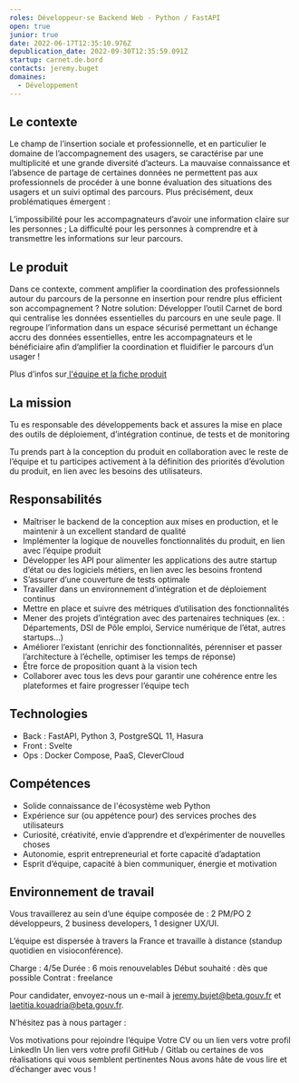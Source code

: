 ```yaml
---
roles: Développeur·se Backend Web - Python / FastAPI
open: true
junior: true
date: 2022-06-17T12:35:10.976Z
depublication_date: 2022-09-30T12:35:59.091Z
startup: carnet.de.bord
contacts: jeremy.buget
domaines:
  - Développement
---
```

## Le contexte

Le champ de l’insertion sociale et professionnelle, et en particulier le domaine de l’accompagnement des usagers, se caractérise par une multiplicité et une grande diversité d’acteurs. La mauvaise connaissance et l’absence de partage de certaines données ne permettent pas aux professionnels de procéder à une bonne évaluation des situations des usagers et un suivi optimal des parcours. Plus précisément, deux problématiques émergent :

L’impossibilité pour les accompagnateurs d’avoir une information claire sur les personnes ;
La difficulté pour les personnes à comprendre et à transmettre les informations sur leur parcours.

## Le produit

Dans ce contexte, comment amplifier la coordination des professionnels autour du parcours de la personne en insertion pour rendre plus efficient son accompagnement ?
Notre solution:
Développer l’outil Carnet de bord  qui centralise les données essentielles du parcours en une seule page. Il regroupe l’information dans un espace sécurisé permettant un échange accru des données essentielles, entre les accompagnateurs et le bénéficiaire afin d’amplifier la coordination et fluidifier le parcours d’un usager !

Plus d’infos sur[ l'équipe et la fiche produit](https://beta.gouv.fr/startups/carnet.de.bord.html)

## La mission

Tu es responsable des développements back et assures la mise en place des outils de déploiement, d’intégration continue, de tests et de monitoring

Tu prends part à la conception du produit en collaboration avec le reste de l’équipe et tu participes activement à la définition des priorités d’évolution du produit, en lien avec les besoins des utilisateurs.

## Responsabilités

* Maîtriser le backend de la conception aux mises en production, et le maintenir à un excellent standard de qualité
* Implémenter la logique de nouvelles fonctionnalités du produit, en lien avec l’équipe produit
* Développer les API pour alimenter les applications des autre startup d’état ou des logiciels métiers, en lien avec les besoins frontend
* S’assurer d’une couverture de tests optimale
* Travailler dans un environnement d’intégration et de déploiement continus
* Mettre en place et suivre des métriques d’utilisation des fonctionnalités
* Mener des projets d’intégration avec des partenaires techniques (ex. : Départements, DSI de Pôle emploi, Service numérique de l’état, autres startups...)
* Améliorer l’existant (enrichir des fonctionnalités, pérenniser et passer l’architecture à l’échelle, optimiser les temps de réponse)
* Être force de proposition quant à la vision tech
* Collaborer avec tous les devs pour garantir une cohérence entre les plateformes et faire progresser l’équipe tech

## Technologies

* Back : FastAPI, Python 3, PostgreSQL 11, Hasura
* Front : Svelte
* Ops : Docker Compose, PaaS, CleverCloud

## Compétences

* Solide connaissance de l'écosystème web Python
* Expérience sur (ou appétence pour) des services proches des utilisateurs
* Curiosité, créativité, envie d’apprendre et d’expérimenter de nouvelles choses
* Autonomie, esprit entrepreneurial et forte capacité d’adaptation
* Esprit d’équipe, capacité à bien communiquer, énergie et motivation

## Environnement de travail

Vous travaillerez au sein d’une équipe composée de : 2 PM/PO 2 développeurs, 2 business developers, 1 designer UX/UI.

L’équipe est dispersée à travers la France et travaille à distance (standup quotidien en visioconférence).

Charge : 4/5e
Durée : 6 mois renouvelables
Début souhaité : dès que possible
Contrat : freelance

Pour candidater, envoyez-nous un e-mail à jeremy.bujet@beta.gouv.fr et laetitia.kouadria@beta.gouv.fr.

N’hésitez pas à nous partager :

Vos motivations pour rejoindre l’équipe
Votre CV ou un lien vers votre profil LinkedIn
Un lien vers votre profil GitHub / Gitlab ou certaines de vos réalisations qui vous semblent pertinentes
Nous avons hâte de vous lire et d’échanger avec vous !